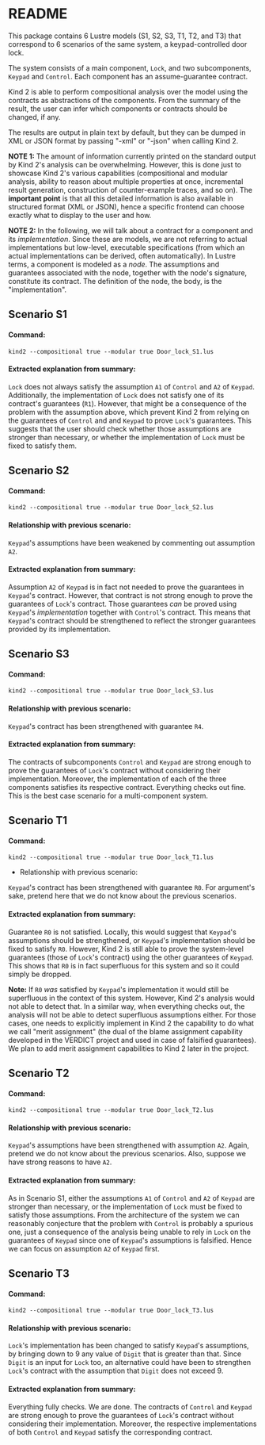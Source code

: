 
# README

This package contains 6 Lustre models (S1, S2, S3, T1, T2, and T3) that correspond to 6 scenarios of the same system, a keypad-controlled door lock.

The system consists of a main component, `Lock`, and two subcomponents, `Keypad` and `Control`. Each component has an assume-guarantee contract.

Kind 2 is able to perform compositional analysis over the model using the contracts as abstractions of the components. From the summary of the result, the user can infer which components or contracts should be changed, if any.

The results are output in plain text by default, but they can be dumped in XML or JSON format by passing "-xml" or "-json" when calling Kind 2.


**NOTE 1:** The amount of information currently printed on the standard output by Kind 2's analysis can be overwhelming. However, this is done just to showcase Kind 2's various capabilities (compositional and modular analysis, ability to reason about multiple properties at once, incremental result generation, construction of counter-example traces, and so on).
The **important point** is that all this detailed information is also available in structured format (XML or JSON), hence a specific frontend can choose exactly what to display to the user and how.

**NOTE 2:** In the following, we will talk about a contract for a component and its _implementation_. Since these are models, we are not referring to actual implementations but low-level, executable specifications (from which an actual implementations can be derived, often automatically). In Lustre terms, a component is modeled as a _node_. The assumptions and guarantees associated with the node, together with the node's signature, constitute its contract. The definition of the node, the body, is the "implementation".


## Scenario S1

#### Command:

    kind2 --compositional true --modular true Door_lock_S1.lus

#### Extracted explanation from summary:

`Lock` does not always satisfy the assumption `A1` of `Control` and `A2` of `Keypad`. Additionally, the implementation of `Lock` does not satisfy one of its contract's guarantees (`R1`). However, that might be a consequence of the problem with the assumption above, which prevent Kind 2 from relying on the guarantees of `Control` and and `Keypad` to prove `Lock`'s guarantees.
This suggests that the user should check whether those assumptions are stronger than necessary, or whether the implementation of `Lock` must be fixed to satisfy them. 

## Scenario S2

#### Command:

    kind2 --compositional true --modular true Door_lock_S2.lus

#### Relationship with previous scenario:

`Keypad`'s assumptions have been weakened by commenting out assumption `A2`.

#### Extracted explanation from summary:

Assumption `A2` of `Keypad` is in fact not needed to prove the guarantees in `Keypad`'s contract. However, that contract is not strong enough to prove the guarantees of `Lock`'s contract. Those guarantees *can* be proved using  `Keypad`'s _implementation_ together with `Control`'s contract. This means that `Keypad`'s contract should be strengthened to reflect the stronger guarantees provided by its implementation.

## Scenario S3

#### Command:

    kind2 --compositional true --modular true Door_lock_S3.lus

#### Relationship with previous scenario:

`Keypad`'s contract has been strengthened with guarantee `R4`.

#### Extracted explanation from summary:

The contracts of subcomponents `Control` and `Keypad` are strong enough to prove the guarantees of `Lock`'s contract without considering their implementation. Moreover, the implementation of each of the three components satisfies its respective contract.
Everything checks out fine. This is the best case scenario for a multi-component system.

## Scenario T1

#### Command:

    kind2 --compositional true --modular true Door_lock_T1.lus

* Relationship with previous scenario:

`Keypad`'s contract has been strengthened with guarantee `R0`. For argument's sake, pretend here that we do not know about the previous scenarios.

#### Extracted explanation from summary:

Guarantee `R0` is not satisfied. Locally, this would suggest that `Keypad`'s assumptions should be strengthened, or `Keypad`'s implementation should be fixed to satisfy `R0`.
However, Kind 2 is still able to prove the system-level guarantees (those of `Lock`'s contract) using the other guarantees of `Keypad`. This shows that `R0` is in fact superfluous for this system and so it could simply be dropped.

**Note:** If `R0` _was_ satisfied by `Keypad`'s implementation it would still be superfluous in the context of this system. However, Kind 2's analysis would not able to detect that. In a similar way, when everything checks out, the analysis will not be able to detect superfluous assumptions either. For those cases, one needs to explicitly implement in Kind 2 the capability to do what we call "merit assignment" (the dual of the blame assignment capability developed in the VERDICT project and used in case of falsified guarantees). We plan to add merit assignment capabilities to Kind 2 later in the project.


## Scenario T2

#### Command:

    kind2 --compositional true --modular true Door_lock_T2.lus

#### Relationship with previous scenario:

`Keypad`'s assumptions have been strengthened with assumption `A2`.
Again, pretend we do not know about the previous scenarios. Also, suppose we have strong reasons to have `A2`.

#### Extracted explanation from summary:

As in Scenario S1, either the assumptions `A1` of `Control` and `A2` of `Keypad` are stronger than necessary, or the implementation of `Lock` must be fixed to satisfy those assumptions.
From the architecture of the system we can reasonably conjecture that the problem with `Control` is probably a spurious one, just a consequence of the analysis being unable to rely in `Lock` on the guarantees of `Keypad` since one of `Keypad`'s assumptions is falsified. Hence we can focus on assumption `A2` of `Keypad` first.

## Scenario T3

#### Command:

    kind2 --compositional true --modular true Door_lock_T3.lus

#### Relationship with previous scenario:

`Lock`'s implementation has been changed to satisfy `Keypad`'s assumptions, by bringing down to 9 any value of `Digit` that is greater than that.
Since `Digit` is an input for `Lock` too, an alternative could have been to strengthen `Lock`'s contract with the assumption that `Digit` does not exceed 9.

#### Extracted explanation from summary:

Everything fully checks. We are done. The contracts of `Control` and `Keypad` are strong enough to prove the guarantees of `Lock`'s contract without considering their implementation. Moreover, the respective implementations of both `Control` and `Keypad` satisfy the corresponding contract.
